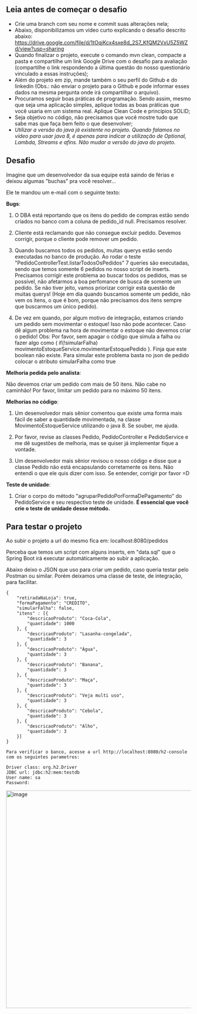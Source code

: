 ## Leia antes de começar o desafio ##  
- Crie uma branch com seu nome e commit suas alterações nela;
- Abaixo, disponibilizamos um vídeo curto explicando o desafio descrito abaixo: https://drive.google.com/file/d/1tOqjKcx4sxe8d_2S7_KfQM2VxU5Z5WZd/view?usp=sharing
- Quando finalizar o projeto, execute o comando mvn clean, compacte a pasta e compartilhe um link Google Drive com o desafio para avaliação (compartilhe o link respondendo a última questão do nosso questionário vinculado a essas instruções);
- Além do projeto em zip, mande também o seu perfil do Github e do linkedin (Obs.: não enviar o projeto para o Github e pode informar esses dados na mesma pergunta onde irá compartilhar o arquivo).
- Procuramos seguir boas práticas de programação. Sendo assim, mesmo que seja uma aplicação simples, aplique todas as boas práticas que você usaria em um sistema real. Aplique Clean Code e princípios SOLID;
- Seja objetivo no código, não precisamos que você mostre tudo que sabe mas que faça bem feito o que desenvolver;
- *Utilizar a versão do java já existente no projeto. Quando falamos no vídeo para usar java 8, é apenas para indicar a utilização de Optional, Lambda, Streams e afins. Não mudar a versão do java do projeto.* 

## Desafio ## 
Imagine que um desenvolvedor da sua equipe está saindo de férias e deixou algumas "buchas" pra você resolver...

Ele te mandou um e-mail com o seguinte texto:

**Bugs**:

1) O DBA está reportando que os itens do pedido de compras estão sendo criados no banco com a coluna de pedido_id null. Precisamos resolver.

2) Cliente está reclamando que não consegue excluir pedido. Devemos corrigir, porque o cliente pode remover um pedido.

3) Quando buscamos todos os pedidos, muitas querys estão sendo executadas no banco de produção. 
   Ao rodar o teste "PedidoControllerTest.listarTodosOsPedidos" 7 queries são executadas, sendo que temos somente 6 pedidos no nosso script de inserts.
Precisamos corrigir este problema ao buscar todos os pedidos, mas se possível, não afetarmos a boa perfomance de busca de somente um pedido.
Se não tiver jeito, vamos priorizar corrigir esta questão de muitas querys!
	(Hoje em dia quando buscamos somente um pedido, não vem os itens, o que é bom, porque não precisamos dos itens sempre que buscarmos um único pedido).

4) De vez em quando, por algum motivo de integração, estamos criando um pedido sem movimentar o estoque! Isso não pode acontecer. Caso dê algum problema na hora de movimentar o estoque não devemos criar o pedido!
	Obs: Por favor, sem apagar o código que simula a falha ou fazer algo como (  if(!simularFalha) movimentoEstoqueService.movimentarEstoquePedido }. Finja que este boolean não existe.
	Para simular este problema basta no json de pedido colocar o atributo simularFalha como true

**Melhoria pedida pelo analista**:

Não devemos criar um pedido com mais de 50 itens. Não cabe no caminhão! Por favor, limitar um pedido para no máximo 50 itens.

**Melhorias no código**:

1) Um desenvolvedor mais sênior comentou que existe uma forma mais fácil de saber a quantidade movimentada, na classe MovimentoEstoqueService utilizando o java 8. Se souber, me ajuda.

2) Por favor, revise as classes Pedido, PedidoController e PedidoService e me dê sugestões de melhoria, mas se quiser já implementar fique a vontade.

3) Um desenvolvedor mais sênior revisou o nosso código e disse que a classe Pedido não está encapsulando corretamente os itens. Não entendi o que ele quis dizer com isso. Se entender, corrigir por favor =D

**Teste de unidade**:

1) Criar o corpo do método "agruparPedidoPorFormaDePagamento" do PedidoService e seu respectivo teste de unidade. **É essencial que você crie o teste de unidade desse método.** 

## Para testar o projeto ##
Ao subir o projeto a url do mesmo fica em: localhost:8080/pedidos

Perceba que temos um script com alguns inserts, em "data.sql" que o Spring Boot irá executar automáticamente ao subir a aplicação.

Abaixo deixo o JSON que uso para criar um pedido, caso queria testar pelo Postman ou similar. Porém deixamos uma classe de teste, de integração, para facilitar.
```
{
	"retiradaNaLoja": true,
	"formaPagamento": "CREDITO",
	"simularFalha": false,
	"itens" : [{
		"descricaoProduto": "Coca-Cola",
		"quantidade": 1000
	}, {
		"descricaoProduto": "Lasanha-congelada",
		"quantidade": 3
	}, {
		"descricaoProduto": "Água",
		"quantidade": 3
	}, {
		"descricaoProduto": "Banana",
		"quantidade": 3
	}, {
		"descricaoProduto": "Maça",
		"quantidade": 3
	}, {
		"descricaoProduto": "Veja multi uso",
		"quantidade": 3
	}, {
		"descricaoProduto": "Cebola",
		"quantidade": 3
	}, {
		"descricaoProduto": "Alho",
		"quantidade": 3
	}]
}
```

```
Para verificar o banco, acesse a url http://localhost:8080/h2-console com os seguintes parametros:

Driver class: org.h2.Driver
JDBC url: jdbc:h2:mem:testdb
User name: sa
Password:
```
<img width="594" alt="image" src="https://user-images.githubusercontent.com/386430/185471341-d12b90ba-0eaf-4ec0-93e8-b31a5b4b3084.png">
